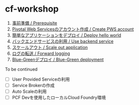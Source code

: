 # cf-workshop

1. [事前準備 / Prerequisite](prerequisite.md)
2. [Pivotal Web Servicesのアカウント作成 / Create PWS account](pivotal-web-services.md)
3. [簡単なアプリケーションをデプロイ / Deploy hello world](deploy-application.md)
4. [バックエンドサービスの利用 / Use backend service](backend-service.md)
5. [スケールアウト / Scale out application](scale-out.md)
6. [ログの転送 / Forward logging](logging.md)
7. [Blue-Greenデプロイ / Blue-Green deployment](blue-green-deployment.md)

To be continued

- [ ] User Provided Serviceの利用
- [ ] Service Brokerの作成
- [ ] Auto Scaleの利用
- [ ] PCF Devを使用したローカルCloud Foundry環境
